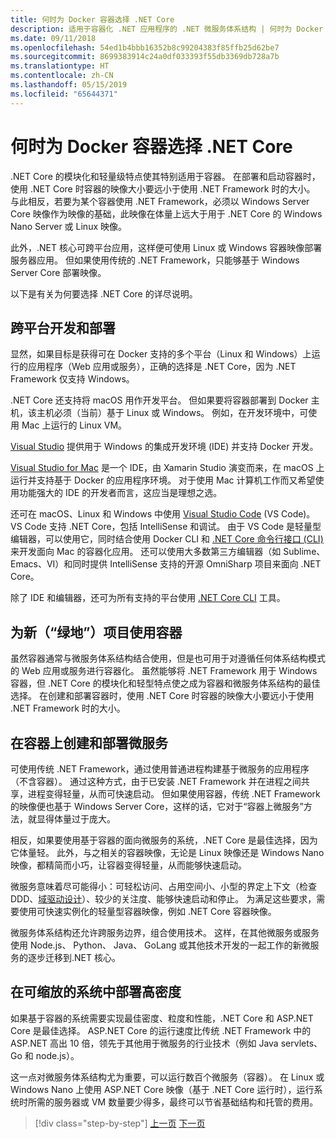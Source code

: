 ```yaml
---
title: 何时为 Docker 容器选择 .NET Core
description: 适用于容器化 .NET 应用程序的 .NET 微服务体系结构 | 何时为 Docker 容器选择 .NET Core
ms.date: 09/11/2018
ms.openlocfilehash: 54ed1b4bbb16352b8c99204383f85ffb25d62be7
ms.sourcegitcommit: 8699383914c24a0df033393f55db3369db728a7b
ms.translationtype: HT
ms.contentlocale: zh-CN
ms.lasthandoff: 05/15/2019
ms.locfileid: "65644371"
---
```

# <a name="when-to-choose-net-core-for-docker-containers"></a>何时为 Docker 容器选择 .NET Core

.NET Core 的模块化和轻量级特点使其特别适用于容器。 在部署和启动容器时，使用 .NET Core 时容器的映像大小要远小于使用 .NET Framework 时的大小。 与此相反，若要为某个容器使用 .NET Framework，必须以 Windows Server Core 映像作为映像的基础，此映像在体量上远大于用于 .NET Core 的 Windows Nano Server 或 Linux 映像。

此外，.NET 核心可跨平台应用，这样便可使用 Linux 或 Windows 容器映像部署服务器应用。 但如果使用传统的 .NET Framework，只能够基于 Windows Server Core 部署映像。

以下是有关为何要选择 .NET Core 的详尽说明。

## <a name="developing-and-deploying-cross-platform"></a>跨平台开发和部署

显然，如果目标是获得可在 Docker 支持的多个平台（Linux 和 Windows）上运行的应用程序（Web 应用或服务），正确的选择是 .NET Core，因为 .NET Framework 仅支持 Windows。

.NET Core 还支持将 macOS 用作开发平台。 但如果要将容器部署到 Docker 主机，该主机必须（当前）基于 Linux 或 Windows。 例如，在开发环境中，可使用 Mac 上运行的 Linux VM。

[Visual Studio](https://www.visualstudio.com/vs/) 提供用于 Windows 的集成开发环境 (IDE) 并支持 Docker 开发。

[Visual Studio for Mac](https://www.visualstudio.com/vs/visual-studio-mac/) 是一个 IDE，由 Xamarin Studio 演变而来，在 macOS 上运行并支持基于 Docker 的应用程序环境。 对于使用 Mac 计算机工作而又希望使用功能强大的 IDE 的开发者而言，这应当是理想之选。

还可在 macOS、Linux 和 Windows 中使用 [Visual Studio Code](https://code.visualstudio.com/) (VS Code)。 VS Code 支持 .NET Core，包括 IntelliSense 和调试。 由于 VS Code 是轻量型编辑器，可以使用它，同时结合使用 Docker CLI 和 [.NET Core 命令行接口 (CLI)](../../../core/tools/index.md)来开发面向 Mac 的容器化应用。 还可以使用大多数第三方编辑器（如 Sublime、Emacs、VI）和同时提供 IntelliSense 支持的开源 OmniSharp 项目来面向 .NET Core。

除了 IDE 和编辑器，还可为所有支持的平台使用 [.NET Core CLI](../../../core/tools/index.md) 工具。

## <a name="using-containers-for-new-green-field-projects"></a>为新（“绿地”）项目使用容器

虽然容器通常与微服务体系结构结合使用，但是也可用于对遵循任何体系结构模式的 Web 应用或服务进行容器化。 虽然能够将 .NET Framework 用于 Windows 容器，但 .NET Core 的模块化和轻型特点使之成为容器和微服务体系结构的最佳选择。 在创建和部署容器时，使用 .NET Core 时容器的映像大小要远小于使用 .NET Framework 时的大小。

## <a name="creating-and-deploying-microservices-on-containers"></a>在容器上创建和部署微服务

可使用传统 .NET Framework，通过使用普通进程构建基于微服务的应用程序（不含容器）。 通过这种方式，由于已安装 .NET Framework 并在进程之间共享，进程变得轻量，从而可快速启动。 但如果使用容器，传统 .NET Framework 的映像便也基于 Windows Server Core，这样的话，它对于“容器上微服务”方法，就显得体量过于庞大。

相反，如果要使用基于容器的面向微服务的系统，.NET Core 是最佳选择，因为它体量轻。 此外，与之相关的容器映像，无论是 Linux 映像还是 Windows Nano 映像，都精简而小巧，让容器变得轻量，从而能够快速启动。

微服务意味着尽可能得小：可轻松访问、占用空间小、小型的界定上下文（检查 DDD、[域驱动设计](https://en.wikipedia.org/wiki/Domain-driven_design)）、较少的关注度、能够快速启动和停止。 为满足这些要求，需要使用可快速实例化的轻量型容器映像，例如 .NET Core 容器映像。

微服务体系结构还允许跨服务边界，组合使用技术。 这样，在其他微服务或服务使用 Node.js、 Python、 Java、 GoLang 或其他技术开发的一起工作的新微服务的逐步迁移到.NET 核心。

## <a name="deploying-high-density-in-scalable-systems"></a>在可缩放的系统中部署高密度

如果基于容器的系统需要实现最佳密度、粒度和性能，.NET Core 和 ASP.NET Core 是最佳选择。 ASP.NET Core 的运行速度比传统 .NET Framework 中的 ASP.NET 高出 10 倍，领先于其他用于微服务的行业技术（例如 Java servlets、Go 和 node.js）。

这一点对微服务体系结构尤为重要，可以运行数百个微服务（容器）。 在 Linux 或 Windows Nano 上使用 ASP.NET Core 映像（基于 .NET Core 运行时），运行系统时所需的服务器或 VM 数量要少得多，最终可以节省基础结构和托管的费用。

>[!div class="step-by-step"]
>[上一页](general-guidance.md)
>[下一页](net-framework-container-scenarios.md)
